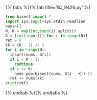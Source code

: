 {% tabs %}{% tab title='BJ_9426.py' %}

```py
from bisect import *
import sys;input=sys.stdin.readline
nums=[]
N, K = map(int,input().split())
G = [int(input()) for i in range(N)]
ret = 0
kk = (K - 1) // 2
for i in range(N):
  insort(nums, G[i])
  if i < K - 1:
    continue
  if i >= K:
    nums.pop(bisect(nums, G[i - K])-1)
  ret += nums[kk]
print(ret)
```

{% endtab %}{% endtabs %}
